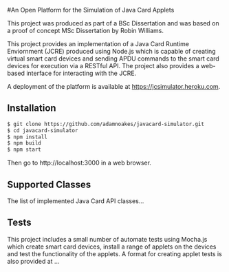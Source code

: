 #An Open Platform for the Simulation of Java Card Applets

This project was produced as part of a BSc Dissertation and was based on a proof of concept MSc Dissertation by Robin Williams.

This project provides an implementation of a Java Card Runtime Enviornment (JCRE) produced using Node.js which is capable of creating virtual smart card devices and sending APDU commands to the smart card devices for execution via a RESTful API. The project also provides a web-based interface for interacting with the JCRE.

A deployment of the platform is available at https://jcsimulator.heroku.com.

## Installation

```bash
$ git clone https://github.com/adamnoakes/javacard-simulator.git
$ cd javacard-simulator
$ npm install
$ npm build
$ npm start
```

Then go to http://localhost:3000 in a web browser.

## Supported Classes

The list of implemented Java Card API classes...

## Tests

This project includes a small number of automate tests using Mocha.js which create smart card devices, install a range of applets on the devices and test the functionality of the applets. A format for creating applet tests is also provided at ...
